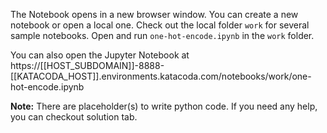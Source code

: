 The Notebook opens in a new browser window. You can create a new notebook or open a local one. Check out the local folder `work` for several sample notebooks. Open and run `one-hot-encode.ipynb` in the `work` folder.

You can also open the Jupyter Notebook at https://[[HOST_SUBDOMAIN]]-8888-[[KATACODA_HOST]].environments.katacoda.com/notebooks/work/one-hot-encode.ipynb

**Note:**
There are placeholder(s) to write python code. If you need any help, you can checkout solution tab.